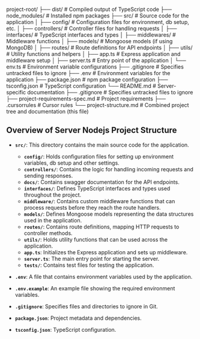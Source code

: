 project-root/
├── dist/ # Compiled output of TypeScript code
├── node_modules/ # Installed npm packages
├── src/ # Source code for the application
│ ├── config/ # Configuration files for environment, db setup, etc.
│ ├── controllers/ # Controller files for handling requests
│ ├── interfaces/ # TypeScript interfaces and types
│ ├── middlewares/ # Middleware functions
│ ├── models/ # Mongoose models (if using MongoDB)
│ ├── routes/ # Route definitions for API endpoints
│ ├── utils/ # Utility functions and helpers
│ ├── app.ts # Express application and middleware setup
│ ├── server.ts # Entry point of the application
│ └── env.ts # Environment variable configurations
├── .gitignore # Specifies untracked files to ignore
├── .env # Environment variables for the application
├── package.json # npm package configuration
├── tsconfig.json # TypeScript configuration
└── README.md # Server-specific documentation
├── .gitignore # Specifies untracked files to ignore
├── project-requirements-spec.md # Project requirements
├── .cursorrules # Cursor rules
└── project-structure.md # Combined project tree and documentation (this file)

## Overview of Server Nodejs Project Structure

- **`src/`**: This directory contains the main source code for the application.

  - **`config/`**: Holds configuration files for setting up environment variables, db setup and other settings.
  - **`controllers/`**: Contains the logic for handling incoming requests and sending responses.
  - **`docs/`**: Contains swagger documentation for the API endpoints.
  - **`interfaces/`**: Defines TypeScript interfaces and types used throughout the project.
  - **`middleware/`**: Contains custom middleware functions that can process requests before they reach the route handlers.
  - **`models/`**: Defines Mongoose models representing the data structures used in the application.
  - **`routes/`**: Contains route definitions, mapping HTTP requests to controller methods.
  - **`utils/`**: Holds utility functions that can be used across the application.
  - **`app.ts`**: Initializes the Express application and sets up middleware.
  - **`server.ts`**: The main entry point for starting the server.
  - **`tests/`**: Contains test files for testing the application.

- **`.env`**: A file that contains environment variables used by the application.
- **`.env.example`**: An example file showing the required environment variables.
- **`.gitignore`**: Specifies files and directories to ignore in Git.
- **`package.json`**: Project metadata and dependencies.
- **`tsconfig.json`**: TypeScript configuration.

